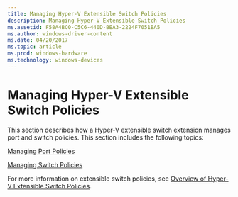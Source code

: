 ```yaml
---
title: Managing Hyper-V Extensible Switch Policies
description: Managing Hyper-V Extensible Switch Policies
ms.assetid: F58A4BC0-C5C6-440D-BEA3-2224F7051BA5
ms.author: windows-driver-content
ms.date: 04/20/2017
ms.topic: article
ms.prod: windows-hardware
ms.technology: windows-devices
---
```


# Managing Hyper-V Extensible Switch Policies


This section describes how a Hyper-V extensible switch extension manages port and switch policies. This section includes the following topics:

[Managing Port Policies](managing-port-policies.md)

[Managing Switch Policies](managing-switch-policies.md)

For more information on extensible switch policies, see [Overview of Hyper-V Extensible Switch Policies](overview-of-hyper-v-extensible-switch-policies.md).

 

 





